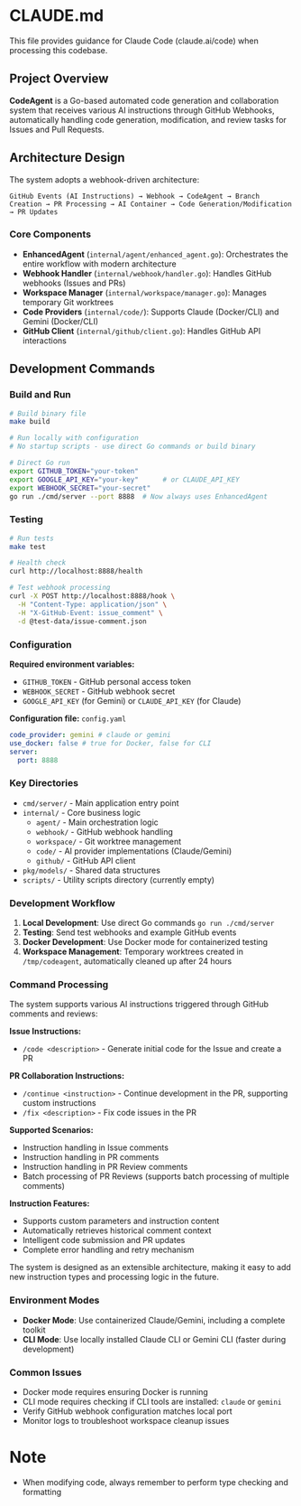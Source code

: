 # CLAUDE.md

This file provides guidance for Claude Code (claude.ai/code) when processing this codebase.

## Project Overview

**CodeAgent** is a Go-based automated code generation and collaboration system that receives various AI instructions through GitHub Webhooks, automatically handling code generation, modification, and review tasks for Issues and Pull Requests.

## Architecture Design

The system adopts a webhook-driven architecture:

```
GitHub Events (AI Instructions) → Webhook → CodeAgent → Branch Creation → PR Processing → AI Container → Code Generation/Modification → PR Updates
```

### Core Components

- **EnhancedAgent** (`internal/agent/enhanced_agent.go`): Orchestrates the entire workflow with modern architecture
- **Webhook Handler** (`internal/webhook/handler.go`): Handles GitHub webhooks (Issues and PRs)
- **Workspace Manager** (`internal/workspace/manager.go`): Manages temporary Git worktrees
- **Code Providers** (`internal/code/`): Supports Claude (Docker/CLI) and Gemini (Docker/CLI)
- **GitHub Client** (`internal/github/client.go`): Handles GitHub API interactions

## Development Commands

### Build and Run

```bash
# Build binary file
make build

# Run locally with configuration
# No startup scripts - use direct Go commands or build binary

# Direct Go run
export GITHUB_TOKEN="your-token"
export GOOGLE_API_KEY="your-key"      # or CLAUDE_API_KEY
export WEBHOOK_SECRET="your-secret"
go run ./cmd/server --port 8888  # Now always uses EnhancedAgent
```

### Testing

```bash
# Run tests
make test

# Health check
curl http://localhost:8888/health

# Test webhook processing
curl -X POST http://localhost:8888/hook \
  -H "Content-Type: application/json" \
  -H "X-GitHub-Event: issue_comment" \
  -d @test-data/issue-comment.json
```

### Configuration

**Required environment variables:**

- `GITHUB_TOKEN` - GitHub personal access token
- `WEBHOOK_SECRET` - GitHub webhook secret
- `GOOGLE_API_KEY` (for Gemini) or `CLAUDE_API_KEY` (for Claude)

**Configuration file:** `config.yaml`

```yaml
code_provider: gemini # claude or gemini
use_docker: false # true for Docker, false for CLI
server:
  port: 8888
```

### Key Directories

- `cmd/server/` - Main application entry point
- `internal/` - Core business logic
  - `agent/` - Main orchestration logic
  - `webhook/` - GitHub webhook handling
  - `workspace/` - Git worktree management
  - `code/` - AI provider implementations (Claude/Gemini)
  - `github/` - GitHub API client
- `pkg/models/` - Shared data structures
- `scripts/` - Utility scripts directory (currently empty)

### Development Workflow

1. **Local Development**: Use direct Go commands `go run ./cmd/server`
2. **Testing**: Send test webhooks and example GitHub events
3. **Docker Development**: Use Docker mode for containerized testing
4. **Workspace Management**: Temporary worktrees created in `/tmp/codeagent`, automatically cleaned up after 24 hours

### Command Processing

The system supports various AI instructions triggered through GitHub comments and reviews:

**Issue Instructions:**

- `/code <description>` - Generate initial code for the Issue and create a PR

**PR Collaboration Instructions:**

- `/continue <instruction>` - Continue development in the PR, supporting custom instructions
- `/fix <description>` - Fix code issues in the PR

**Supported Scenarios:**

- Instruction handling in Issue comments
- Instruction handling in PR comments
- Instruction handling in PR Review comments
- Batch processing of PR Reviews (supports batch processing of multiple comments)

**Instruction Features:**

- Supports custom parameters and instruction content
- Automatically retrieves historical comment context
- Intelligent code submission and PR updates
- Complete error handling and retry mechanism

The system is designed as an extensible architecture, making it easy to add new instruction types and processing logic in the future.

### Environment Modes

- **Docker Mode**: Use containerized Claude/Gemini, including a complete toolkit
- **CLI Mode**: Use locally installed Claude CLI or Gemini CLI (faster during development)

### Common Issues

- Docker mode requires ensuring Docker is running
- CLI mode requires checking if CLI tools are installed: `claude` or `gemini`
- Verify GitHub webhook configuration matches local port
- Monitor logs to troubleshoot workspace cleanup issues

# Note

- When modifying code, always remember to perform type checking and formatting
